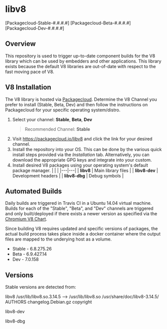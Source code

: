 # libv8

[Packagecloud-Stable-#.#.#.#]
[Packagecloud-Beta-#.#.#.#]
[Packagecloud-Dev-#.#.#.#]

## Overview

This repository is used to trigger up-to-date component builds for the V8 library which 
can be used by embedders and other applications. This library exists because
the default V8 libraries are out-of-date with respect to the fast moving pace
of V8.

## V8 Installation

The V8 library is hosted via [Packagecloud](https://packagecloud.io/libv8). Determine
the V8 Channel you prefer to install (Stable, Beta, Dev) and then follow the instructions 
on Packagecloud for your specific operating system/distro. 

1. Select your channel: **Stable**, **Beta**, **Dev**
    > Recommended Channel: **Stable**
2. Visit https://packagecloud.io/libv8 and click the link for your desired channel.
3. Install the repository into your OS. This can be done by the various quick 
   install steps provided via the *Installation* tab. Alternatively, you can
   download the appropriate GPG keys and integrate into your custom.
4. Install desired V8 packages using your operating system's default package manager.
   |   |   |
   |---|---|
   | **libv8** | Main library files |
   | **libv8-dev** | Development headers |
   | **libv8-dbg** | Debug symbols |

## Automated Builds

Daily builds are triggered in Travis CI in a Ubuntu 14.04 virtual machine. Builds for
each of the "Stable", "Beta", and "Dev" channels are triggered and only built/deployed
if there exists a newer version as specified via the
[Chromium V8 Chart](https://omahaproxy.appspot.com).

Since building V8 requires updated and specific versions of packages, the actual build
process takes place inside a docker container where the output files are mapped to the 
underying host as a volume. 



* Stable - 6.8.275.26
* Beta - 6.9.427.14
* Dev - 7.0.158

## Versions

Stable versions are detected from:






libv8
    /usr/lib/libv8.so.3.14.5 --> /usr/lib/libv8.so
    /usr/share/doc/libv8-3.14.5/
        AUTHORS
        changelog.Debian.gz
        copyright

libv8-dev


libv8-dbg


